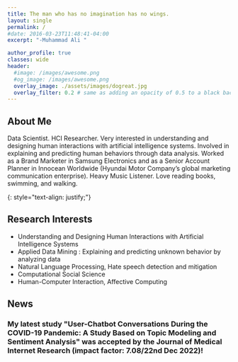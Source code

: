 ```yaml
---
title: The man who has no imagination has no wings.
layout: single
permalink: /
#date: 2016-03-23T11:48:41-04:00
excerpt: "-Muhammad Ali "  

author_profile: true
classes: wide
header:
  #image: /images/awesome.png
  #og_image: /images/awesome.png
  overlay_image: ./assets/images/dogreat.jpg
  overlay_filter: 0.2 # same as adding an opacity of 0.5 to a black background
---
```

## About Me
Data Scientist. HCI Researcher. Very interested in understanding and designing human interactions with artificial intelligence systems. Involved in explaining and predicting human behaviors through data analysis. Worked as a Brand Marketer in Samsung Electronics and as a Senior Account Planner in Innocean Worldwide (Hyundai Motor Company’s global marketing communication enterprise). Heavy Music Listener. Love reading books, swimming, and walking.

{: style="text-align: justify;"}

## Research Interests
* Understanding and Designing Human Interactions with Artificial Intelligence Systems
* Applied Data Mining : Explaining and predicting unknown behavior by analyzing data
* Natural Language Processing, Hate speech detection and mitigation
* Computational Social Science
* Human-Computer Interaction, Affective Computing




## News
### My latest study "User-Chatbot Conversations During the COVID-19 Pandemic: A Study Based on Topic Modeling and Sentiment Analysis" was accepted by the Journal of Medical Internet Research (impact factor: 7.08/22nd Dec 2022)!
